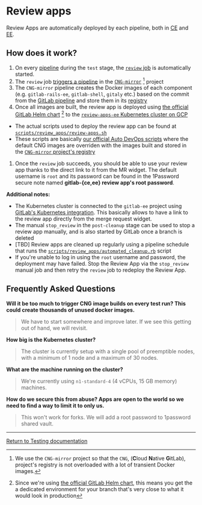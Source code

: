 # Review apps

Review Apps are automatically deployed by each pipeline, both in 
[CE](https://gitlab.com/gitlab-org/gitlab-ce/merge_requests/22010) and
[EE](https://gitlab.com/gitlab-org/gitlab-ee/merge_requests/6665).

## How does it work?

1. On every [pipeline][gitlab-pipeline] during the `test` stage, the 
  [`review` job][review-job] is automatically started.
1. The `review` job [triggers a pipeline][cng-pipeline] in the
  [`CNG-mirror`][cng-mirror] [^1] project
1. The `CNG-mirror` pipeline creates the Docker images of each component (e.g. `gitlab-rails-ee`,
  `gitlab-shell`, `gitaly` etc.) based on the commit from the
  [GitLab pipeline][gitlab-pipeline] and store them in its
  [registry][cng-mirror-registry]
1. Once all images are built, the review app is deployed using
  [the official GitLab Helm chart][helm-chart] [^2] to the
  [`review-apps-ee` Kubernetes cluster on GCP][review-apps-ee]
  - The actual scripts used to deploy the review app can be found at
    [`scripts/review_apps/review-apps.sh`][review-apps.sh]
  - These scripts are basically
    [our official Auto DevOps scripts][Auto-DevOps.gitlab-ci.yml] where the
    default CNG images are overriden with the images built and stored in the
    [`CNG-mirror` project's registry][cng-mirror-registry]
1. Once the `review` job succeeds, you should be able to use your review app
  thanks to the direct link to it from the MR widget. The default username is
  `root` and its password can be found in the 1Password secure note named
  **gitlab-{ce,ee} review app's root password**.

**Additional notes:**

- The Kubernetes cluster is connected to the `gitlab-ee` project using [GitLab's
  Kubernetes integration][gitlab-k8s-integration]. This basically allows to have
  a link to the review app directly from the merge request widget.
- The manual `stop_review` in the `post-cleanup` stage can be used to stop a
  review app manually, and is also started by GitLab once a branch is deleted
- [TBD] Review apps are cleaned up regularly using a pipeline schedule that runs
  the [`scripts/review_apps/automated_cleanup.rb`][automated_cleanup.rb] script
- If you're unable to log in using the `root` username and password, the 
  deployment may have failed. Stop the Review App via the `stop_review` 
  manual job and then retry the `review` job to redeploy the Review App.

[^1]: We use the `CNG-mirror` project so that the `CNG`, (**C**loud **N**ative **G**itLab), project's registry is
  not overloaded with a lot of transient Docker images.
[^2]: Since we're using [the official GitLab Helm chart][helm-chart], this means
  you get the a dedicated environment for your branch that's very close to what it
  would look in production

## Frequently Asked Questions

**Will it be too much to trigger CNG image builds on every test run? This could create thousands of unused docker images.**

  > We have to start somewhere and improve later. If we see this getting out of hand, we will revisit.

**How big is the Kubernetes cluster?**

  > The cluster is currently setup with a single pool of preemptible
    nodes, with a minimum of 1 node and a maximum of 30 nodes.

**What are the machine running on the cluster?**

  > We're currently using `n1-standard-4` (4 vCPUs, 15 GB memory) machines.

**How do we secure this from abuse? Apps are open to the world so we need to find a way to limit it to only us.**

  > This won't work for forks. We will add a root password to 1password shared vault.

[gitlab-pipeline]: https://gitlab.com/gitlab-org/gitlab-ee/pipelines/29302122
[review-job]: https://gitlab.com/gitlab-org/gitlab-ee/-/jobs/94294136
[cng-mirror]: https://gitlab.com/gitlab-org/build/CNG-mirror
[cng-pipeline]: https://gitlab.com/gitlab-org/build/CNG-mirror/pipelines/29307727
[cng-mirror-registry]: https://gitlab.com/gitlab-org/build/CNG-mirror/container_registry
[helm-chart]: https://gitlab.com/charts/gitlab/
[review-apps-ee]: https://console.cloud.google.com/kubernetes/clusters/details/us-central1-b/review-apps-ee?project=gitlab-review-apps
[review-apps.sh]: https://gitlab.com/gitlab-org/gitlab-ee/blob/master/scripts/review_apps/review-apps.sh
[automated_cleanup.rb]: https://gitlab.com/gitlab-org/gitlab-ee/blob/master/scripts/review_apps/automated_cleanup.rb
[Auto-DevOps.gitlab-ci.yml]: https://gitlab.com/gitlab-org/gitlab-ce/blob/master/lib/gitlab/ci/templates/Auto-DevOps.gitlab-ci.yml
[gitlab-k8s-integration]: https://docs.gitlab.com/ee/user/project/clusters/index.html

---

[Return to Testing documentation](index.md)
